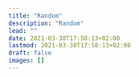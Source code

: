 ```yaml
---
title: "Random"
description: "Random"
lead: ""
date: 2021-03-30T17:58:13+02:00
lastmod: 2021-03-30T17:58:13+02:00
draft: false 
images: []
---
```


